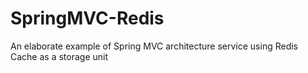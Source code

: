 # SpringMVC-Redis
An elaborate example of Spring MVC architecture service using Redis Cache as a storage unit 
